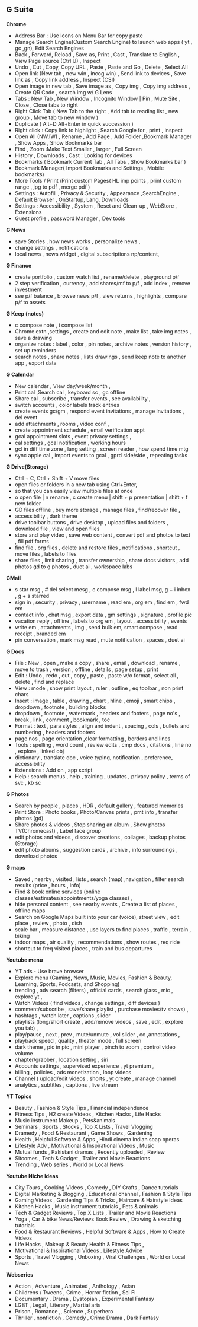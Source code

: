 ## G Suite
**Chrome**
* Address Bar : Use Icons on Menu Bar for copy paste
* Manage Search Engine(Custom Search Engine) to launch web apps ( yt , gc ,gn), Edit Search Engines
* Back , Forward, Reload , Save as, Print , Cast , Translate to English , View Page source (Ctrl U) , Inspect
* Undo , Cut , Copy, Copy URL ,  Paste , Paste and Go , Delete , Select All
* Open link (New tab , new win , incog win) , Send link to devices , Save link as , Copy link address , Inspect (CSI)
* Open image in new tab , Save image as , Copy img , Copy img address , Create QR Code , search img w/ G Lens
* Tabs : New Tab , New Window , Incognito Window  |  Pin , Mute Site , Close , Close tabs to right
* Right Click Tab ( New Tab to the right , Add tab to reading list , new group , Move tab to new window )
* Duplicate ( Alt+D Alt+Enter  in quick succession )
* Right click : Copy link to highlight , Search Google for , print , inspect
* Open All (NW,IW) , Rename , Add Page , Add Folder ,Bookmark Manager , Show Apps , Show Bookmarks bar
* Find , Zoom :Make Text Smaller , larger , Full Screen
* History , Downloads , Cast  : Looking for devices
* Bookmarks ( Bookmark Current Tab , All Tabs , Show Bookmarks bar )
* Bookmark Manager( Import Bookmarks and Settings , Mobile bookmarks)
* More Tools / Print /Print custom Pages( HL imp points , print custom range , jpg to pdf , merge pdf )
* Settings : Autofill , Privacy & Security , Appearance ,SearchEngine , Default Browser , OnStartup, Lang, Downloads
* Settings : Accessibility , System , Reset and Clean-up , WebStore , Extensions
* Guest profile , password Manager , Dev tools
  
**G News**
* save Stories , how news works , personalize news , 
* change settings , notifications
* local news , news widget , digital subscriptions np/content,

**G Finance**
* create portfolio , custom watch list , rename/delete , playground p/f
* 2 step verification , currency , add shares/mf to p/f , add index , remove investment
* see p/f balance , browse news p/f , view returns , highlights , compare p/f to assets

**G Keep (notes)**
* c compose note , i compose list
* Chrome extn ,settings , create and edit note , make list , take img notes , save a drawing
* organize notes : label , color , pin notes , archive notes , version history , set up reminders
* search notes , share notes , lists drawings , send keep note to another app , export data

**G Calendar**
* New calendar , View day/week/month , 
* Print cal ,Search cal , keyboard sc , gc offline
* Share cal , subscribe , transfer events , see availability , 
* switch accounts , color labels track entries
* create events gc/gm , respond event invitations , manage invitations , del event
* add attachments , rooms , video conf , 
* create appointment schedule , email verification appt
* gcal appointment slots , event privacy settings , 
* cal settings , gcal notification , working hours
* gcl in diff time zone , lang setting , screen reader , how spend time mtg
* sync apple cal , import events to gcal , gprd side/side , repeating tasks

**G Drive(Storage)**
* Ctrl + C, Ctrl + Shift + V move files
* open files or folders in a new tab using Ctrl+Enter, 
* so that you can easily view multiple files at once
* o  open file | n rename , c  create menu | shift + p presentation | shift + f   new folder
* GD files offline , buy more storage , manage files , find/recover file , 
* accessibility , dark theme
* drive toolbar buttons , drive desktop , upload files and folders , download file , view and open files
* store and play video , save web content , convert pdf and photos to text , fill pdf forms
* find file , org files , delete and restore files , notifications , shortcut , move files , labels to files
* share files , limit sharing , transfer ownership , share docs visitors , add photos gd to g photos , duet ai , workspace labs

**GMail**
* s star msg , # del select mesg , c compose msg , l label msg, g + i    inbox  ,   g + s   starred
* sign in , security , privacy , username , read em , org em , find em , fwd em
* contact info , chat msg , export data , gm settings , signature , profile pic
* vacation reply , offline , labels to org em , layout , accessibility , events
* write em , attachments , img , send bulk em, smart compose , read receipt , branded em
* pin conversation , mark msg read , mute notification , spaces , duet ai

**G Docs**
* File : New , open , make a copy , share , email , download , rename , move to trash , version , offline , details , page setup , print
* Edit : Undo , redo , cut , copy , paste , paste w/o format , select all , delete , find and replace
* View : mode , show print layout , ruler , outline , eq toolbar , non print chars
* Insert : image , table , drawing , chart , hline , emoji , smart chips , dropdown , footnote , building blocks 
* dropdown , footnote , watermark , headers and footers , page no's , break , link , comment , bookmark , toc
* Format : text , para styles , align and indent , spacing , cols , bullets and numbering , headers and footers 
* page nos , page orientation ,clear formatting , borders and lines
* Tools : spelling , word count , review edits , cmp docs , citations , line no , explore , linked obj 
* dictionary , translate doc , voice typing, notification , preference, accessibility
* Extensions : Add on , app script
* Help : search menus , help , training , updates , privacy policy , terms of svc , kb sc

**G Photos**
* Search by people , places , HDR , default gallery , featured memories
* Print Store : Photo books , Photo/Canvas prints , pmt info , transfer photos (gd)
* Share photos & videos , Stop sharing an album , Show photos TV(Chromecast) , Label face group
* edit photos and videos , discover creations , collages , backup photos (Storage)
* edit photo albums , suggestion cards , archive , info surroundings , download photos

**G maps**
* Saved , nearby , visited , lists , search (map) ,navigation , filter search results (price , hours , info)
* Find & book online services (online classes/estimates/appointments/yoga classes) ,
* hide personal content , see nearby events , Create a list of places , offline maps
* Search on Google Maps built into your car (voice), street view , edit place , review , photo , dish
* scale bar , measure distance , use layers to find places , traffic , terrain , biking
* indoor maps , air quality , recommendations , show routes , req ride
* shortcut to freq visited places , train and bus departures

**Youtube menu**
- YT ads - Use brave browser
- Explore menu (Gaming, News, Music, Movies, Fashion & Beauty, Learning, Sports, Podcasts, and Shopping)
- trending , adv search (filters) , official cards , search glass , mic , explore yt ,
- Watch Videos ( find videos , change settings , diff devices )
- comment/subscribe , save/share playlist , purchase movies/tv shows) ,
- hashtags , watch later , captions ,slider
- playlists (long/short create , add/remove videos , save , edit , explore you tab) ,
- play/pause , next , prev , mute/unmute , vol slider , cc ,annotations ,
- playback speed , quality , theater mode , full screen
- dark theme , pic in pic , mini player , pinch to zoom , control video volume
- chapter/grabber , location setting , siri
- Accounts settings , supervised experience , yt premium ,
- billing , policies , ads monetization , loop videos
- Channel ( upload/edit videos , shorts , yt create , manage channel
- analytics , subtitles , captions , live stream

**YT Topics**
* Beauty ,  Fashion & Style Tips  ,  Financial independence
* Fitness Tips ,  H2 create Videos ,  Kitchen Hacks  ,  Life Hacks 
* Music instrument   Makeup ,  Pets&animals 
* Seminars ,  Sports  ,  Stocks  ,   Top X Lists ,  Travel Vlogging
* Dramedy , Food & Restaurant  , Game Shows  , Gardening 
* Health , Helpful Software & Apps  , Hindi cinema  Indian soap operas 
* Lifestyle Adv  , Motivational & Inspirational Videos  , Music 
* Mutual funds ,  Pakistani dramas , Recently uploaded  , Review 
* Sitcomes , Tech & Gadget  , Trailer and Movie Reactions 
* Trending , Web series   , World or Local News 

**Youtube Niche Ideas**
* City Tours  , Cooking Videos  , Comedy , DIY Crafts  , Dance tutorials
* Digital Marketing & Blogging  , Educational channel  , Fashion & Style Tips 
* Gaming Videos , Gardening Tips & Tricks , Haircare & Hairstyle Ideas 
* Kitchen Hacks  , Music instrument tutorials   , Pets & animals 
* Tech & Gadget Reviews  ,  Top X Lists  ,  Trailer and Movie Reactions 
* Yoga , Car & bike News/Reviews Book Review  , Drawing & sketching tutorials 
* Food & Restaurant Reviews , Helpful Software & Apps  , How to Create Videos 
* Life Hacks , Makeup & Beauty Health & Fitness Tips  , 
* Motivational & Inspirational Videos . Lifestyle Advice
* Sports  , Travel Vlogging  , Unboxing   ,  Viral Challenges  , World or Local News 

**Webseries**
* Action ,  Adventure  ,  Animated  ,  Anthology  ,   Asian 
* Childrens / Tweens ,   Crime , Horror fiction , Sci Fi 
* Documentary ,  Drama ,  Dystopian  ,  Experimental Fantasy 
* LGBT ,  Legal  ,  Literary  ,  Martial arts 
* Prison ,  Romance  ,,  Science  ,  Superhero 
* Thriller  ,  nonfiction  , Comedy  ,  Crime Drama  , Dark Fantasy 

